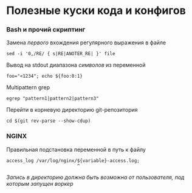 Полезные куски кода и конфигов
==============================

### Bash и прочий скриптинг

Замена *первого* вхождения регулярного выражения в файле

    sed -i '0,/RE/ { s|RE|ANOTER_RE| }' file

Вывод на stdout диапазона *символов* из переменной

    foo="<1234"; echo ${foo:0:1}

Multipattern grep

    egrep "pattern1|pattern2|pattern3"

Перейти в корневую директорию git-репозитория

    cd $(git rev-parse --show-cdup)

### NGINX

Правильная подстановка переменной в путь к файлу

    access_log /var/log/nginx/${variable}-access.log;
                              ^
_Запись в директорию должна быть возможна от пользователя, под которым запущен воркер_
